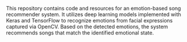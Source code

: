 This repository contains code and resources for an emotion-based song recommender system. It utilizes deep learning models implemented with Keras and TensorFlow to recognize emotions from facial expressions captured via OpenCV. Based on the detected emotions, the system recommends songs that match the identified emotional state.
